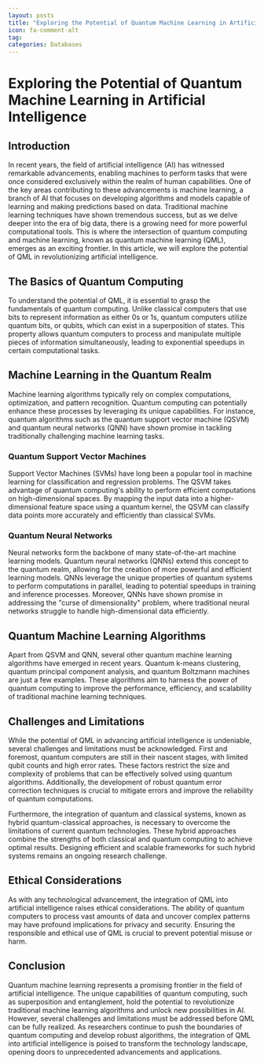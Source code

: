 ```yaml
---
layout: posts
title: "Exploring the Potential of Quantum Machine Learning in Artificial Intelligence"
icon: fa-comment-alt
tag:      
categories: Databases
---
```



# Exploring the Potential of Quantum Machine Learning in Artificial Intelligence

## Introduction

In recent years, the field of artificial intelligence (AI) has witnessed remarkable advancements, enabling machines to perform tasks that were once considered exclusively within the realm of human capabilities. One of the key areas contributing to these advancements is machine learning, a branch of AI that focuses on developing algorithms and models capable of learning and making predictions based on data. Traditional machine learning techniques have shown tremendous success, but as we delve deeper into the era of big data, there is a growing need for more powerful computational tools. This is where the intersection of quantum computing and machine learning, known as quantum machine learning (QML), emerges as an exciting frontier. In this article, we will explore the potential of QML in revolutionizing artificial intelligence.

## The Basics of Quantum Computing

To understand the potential of QML, it is essential to grasp the fundamentals of quantum computing. Unlike classical computers that use bits to represent information as either 0s or 1s, quantum computers utilize quantum bits, or qubits, which can exist in a superposition of states. This property allows quantum computers to process and manipulate multiple pieces of information simultaneously, leading to exponential speedups in certain computational tasks.

## Machine Learning in the Quantum Realm

Machine learning algorithms typically rely on complex computations, optimization, and pattern recognition. Quantum computing can potentially enhance these processes by leveraging its unique capabilities. For instance, quantum algorithms such as the quantum support vector machine (QSVM) and quantum neural networks (QNN) have shown promise in tackling traditionally challenging machine learning tasks.

### Quantum Support Vector Machines

Support Vector Machines (SVMs) have long been a popular tool in machine learning for classification and regression problems. The QSVM takes advantage of quantum computing's ability to perform efficient computations on high-dimensional spaces. By mapping the input data into a higher-dimensional feature space using a quantum kernel, the QSVM can classify data points more accurately and efficiently than classical SVMs.

### Quantum Neural Networks

Neural networks form the backbone of many state-of-the-art machine learning models. Quantum neural networks (QNNs) extend this concept to the quantum realm, allowing for the creation of more powerful and efficient learning models. QNNs leverage the unique properties of quantum systems to perform computations in parallel, leading to potential speedups in training and inference processes. Moreover, QNNs have shown promise in addressing the "curse of dimensionality" problem, where traditional neural networks struggle to handle high-dimensional data efficiently.

## Quantum Machine Learning Algorithms

Apart from QSVM and QNN, several other quantum machine learning algorithms have emerged in recent years. Quantum k-means clustering, quantum principal component analysis, and quantum Boltzmann machines are just a few examples. These algorithms aim to harness the power of quantum computing to improve the performance, efficiency, and scalability of traditional machine learning techniques.

## Challenges and Limitations

While the potential of QML in advancing artificial intelligence is undeniable, several challenges and limitations must be acknowledged. First and foremost, quantum computers are still in their nascent stages, with limited qubit counts and high error rates. These factors restrict the size and complexity of problems that can be effectively solved using quantum algorithms. Additionally, the development of robust quantum error correction techniques is crucial to mitigate errors and improve the reliability of quantum computations.

Furthermore, the integration of quantum and classical systems, known as hybrid quantum-classical approaches, is necessary to overcome the limitations of current quantum technologies. These hybrid approaches combine the strengths of both classical and quantum computing to achieve optimal results. Designing efficient and scalable frameworks for such hybrid systems remains an ongoing research challenge.

## Ethical Considerations

As with any technological advancement, the integration of QML into artificial intelligence raises ethical considerations. The ability of quantum computers to process vast amounts of data and uncover complex patterns may have profound implications for privacy and security. Ensuring the responsible and ethical use of QML is crucial to prevent potential misuse or harm.

## Conclusion

Quantum machine learning represents a promising frontier in the field of artificial intelligence. The unique capabilities of quantum computing, such as superposition and entanglement, hold the potential to revolutionize traditional machine learning algorithms and unlock new possibilities in AI. However, several challenges and limitations must be addressed before QML can be fully realized. As researchers continue to push the boundaries of quantum computing and develop robust algorithms, the integration of QML into artificial intelligence is poised to transform the technology landscape, opening doors to unprecedented advancements and applications.
